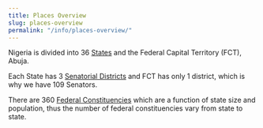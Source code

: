 ```yaml
---
title: Places Overview
slug: places-overview
permalink: "/info/places-overview/"
---
```


Nigeria is divided into 36 [States](http://www.shineyoureye.org/place/is/state/ "States of Nigeria") and the Federal Capital Territory (FCT), Abuja.

Each State has 3 [Senatorial Districts](http://www.shineyoureye.org/position/senator/ "Senatorial Districts") and FCT has only 1 district, which is why we have 109 Senators.

There are 360 [Federal Constituencies](http://www.shineyoureye.org/position/representative/ "Federal Constituencies") which are a function of state size and population, thus the number of federal constituencies vary from state to state.
